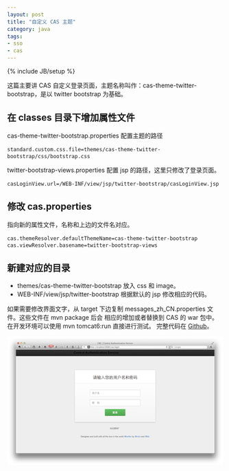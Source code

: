 ```yaml
---
layout: post
title: "自定义 CAS 主题"
category: java 
tags: 
- sso
- cas
---
```

{% include JB/setup %}

这篇主要讲 CAS 自定义登录页面，主题名称叫作：cas-theme-twitter-bootstrap，是以 twitter bootstrap 为基础。

## 在 classes 目录下增加属性文件

cas-theme-twitter-bootstrap.properties 配置主题的路径

	standard.custom.css.file=themes/cas-theme-twitter-bootstrap/css/bootstrap.css

twitter-bootstrap-views.properties 配置 jsp 的路径，这里只修改了登录页面。

	casLoginView.url=/WEB-INF/view/jsp/twitter-bootstrap/casLoginView.jsp

## 修改 cas.properties

指向新的属性文件，名称和上边的文件名对应。

	cas.themeResolver.defaultThemeName=cas-theme-twitter-bootstrap
	cas.viewResolver.basename=twitter-bootstrap-views

## 新建对应的目录

* themes/cas-theme-twitter-bootstrap 放入 css 和 image。
* WEB-INF/view/jsp/twitter-bootstrap 根据默认的 jsp 修改相应的代码。

如果需要修改界面文字，从 target 下边复制 messages_zh_CN.properties 文件。这些文件在 mvn package 后会
相应的增加或者替换到 CAS 的 war 包中。在开发环境可以使用 mvn tomcat6:run 直接进行测试。
完整代码在 [Github](https://github.com/batizhao/custom-cas/tree/master/server-ldap)。

![](/images/2012-07-06-custom-cas-theme.png)